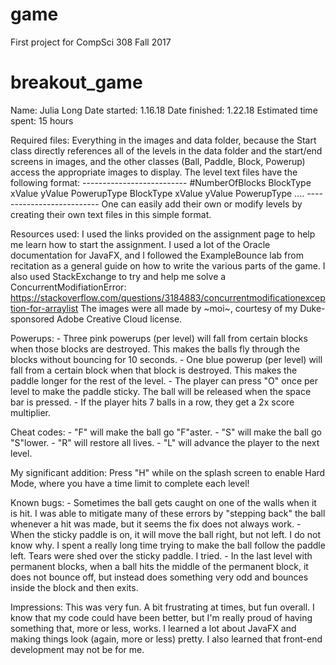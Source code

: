 game
====

First project for CompSci 308 Fall 2017
# breakout_game

Name: Julia Long
Date started: 1.16.18
Date finished: 1.22.18
Estimated time spent: 15 hours

Required files: 
	Everything in the images and data folder, because the Start class directly references all of the levels in the data folder and the start/end screens
	in images, and the other classes (Ball, Paddle, Block, Powerup) access the appropriate images to display.
	The level text files have the following format:
	--------------------------
	#NumberOfBlocks
	BlockType xValue yValue PowerupType
	BlockType xValue yValue PowerupType
				....
	--------------------------
	One can easily add their own or modify levels by creating their own text files in this simple format.

Resources used:
	I used the links provided on the assignment page to help me learn how to start the assignment. I used a lot of the Oracle documentation for 
	JavaFX, and I followed the ExampleBounce lab from recitation as a general guide on how to write the various parts of the game.
	I also used StackExchange to try and help me solve a ConcurrentModifiationError:
	https://stackoverflow.com/questions/3184883/concurrentmodificationexception-for-arraylist
	The images were all made by ~moi~, courtesy of my Duke-sponsored Adobe Creative Cloud license. 
	
Powerups:
	- Three pink powerups (per level) will fall from certain blocks when those blocks are destroyed.
	This makes the balls fly through the blocks without bouncing for 10 seconds.
	- One blue powerup (per level) will fall from a certain block when that block is destroyed.
	This makes the paddle longer for the rest of the level.
	- The player can press "O" once per level to make the paddle sticky. The ball will be released when the space bar is pressed.
	- If the player hits 7 balls in a row, they get a 2x score multiplier.
	
Cheat codes: 
	- "F" will make the ball go "F"aster.
	- "S" will make the ball go "S"lower.
	- "R" will restore all lives. 
	- "L" will advance the player to the next level.
	
My significant addition:
	Press "H" while on the splash screen to enable Hard Mode, where you have a time limit to complete each level!

Known bugs: 
	- Sometimes the ball gets caught on one of the walls when it is hit. I was able to mitigate many of these errors by "stepping back" the ball
	whenever a hit was made, but it seems the fix does not always work.
	- When the sticky paddle is on, it will move the ball right, but not left. I do not know why. I spent a really long time trying to make the ball
	follow the paddle left. Tears were shed over the sticky paddle. I tried.
	- In the last level with permanent blocks, when a ball hits the middle of the permanent block, it does not bounce off, but instead does something 
	very odd and bounces inside the block and then exits.
	
Impressions:
	This was very fun. A bit frustrating at times, but fun overall. I know that my code could have been better, but I'm really proud of having something 
	that, more or less, works.
	I learned a lot about JavaFX and making things look (again, more or less) pretty. I also learned that front-end development may not be for me.